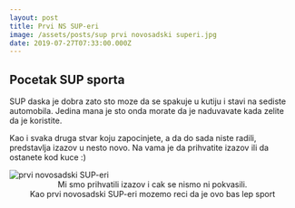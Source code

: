 ```yaml
---
layout: post
title: Prvi NS SUP-eri
image: /assets/posts/sup prvi novosadski superi.jpg
date: 2019-07-27T07:33:00.000Z
---
```


<h2>Pocetak SUP sporta</h2>

<p>SUP daska je dobra zato sto moze da se spakuje u kutiju i stavi na sediste automobila. Jedina mana je sto onda morate da je naduvavate kada zelite da je koristite.</p>
<!-- <img src='/assets/posts/sup velicina kutije naspram auta.jpg' alt='sup velicina kutije naspram auta' title='sup velicina kutije naspram auta' class='mb-4'> -->

<p>Kao i svaka druga stvar koju zapocinjete, a da do sada niste radili, predstavlja izazov u nesto novo. Na vama je da prihvatite izazov ili da ostanete kod kuce :)</p>
<img src='{{ page.image }}' alt='prvi novosadski SUP-eri' title='prvi novosadski SUP-eri' class='mb-1'>
<center>Mi smo prihvatili izazov i cak se nismo ni pokvasili.<br> Kao prvi novosadski SUP-eri mozemo reci da je ovo bas lep sport</center>
